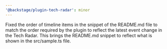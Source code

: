 ```yaml
---
'@backstage/plugin-tech-radar': minor
---
```


Fixed the order of timeline items in the snippet of the README.md file to match the order required by the plugin to reflect the latest event change in the Tech Radar. This brings the README.md snippet to reflect what is shown in the src/sample.ts file.
